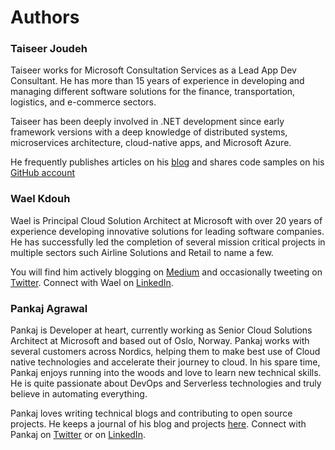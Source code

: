 # Authors

### Taiseer Joudeh

Taiseer works for Microsoft Consultation Services as a Lead App Dev Consultant. He has more than 15 years of experience in developing and managing different software solutions for the finance, transportation, logistics, and e-commerce sectors. 

Taiseer has been deeply involved in .NET development since early framework versions with a deep knowledge of distributed systems, microservices architecture, cloud-native apps, and Microsoft Azure.

He frequently publishes articles on his [blog](https://bitoftech.net) and shares code samples on his [GitHub account](https://github.com/tjoudeh) 

### Wael Kdouh

Wael is Principal Cloud Solution Architect at Microsoft with over 20 years of experience developing innovative solutions for leading software companies. He has successfully led the completion of several mission critical projects in multiple sectors such Airline Solutions and Retail to name a few. 

You will find him actively blogging on [Medium](https://waelkdouh.medium.com/) and occasionally tweeting on [Twitter](https://twitter.com/waelkdouh). Connect with Wael on [LinkedIn](https://www.linkedin.com/in/waelkdouh/). 

### Pankaj Agrawal

Pankaj is Developer at heart, currently working as Senior Cloud Solutions Architect at Microsoft and based out of Oslo, Norway. Pankaj works with several customers across Nordics, helping them to make best use of Cloud native technologies and accelerate their journey to cloud. In his spare time, Pankaj enjoys running into the woods and love to learn new technical skills. He is quite passionate about DevOps and Serverless technologies and truly believe in automating everything.

Pankaj loves writing technical blogs and contributing to open source projects. He keeps a journal of his blog and projects [here](https://pankaagr.cloud/). Connect with Pankaj on [Twitter](https://twitter.com/agrawalpankaj16) or on [LinkedIn](https://www.linkedin.com/in/pankajagrawal16/).